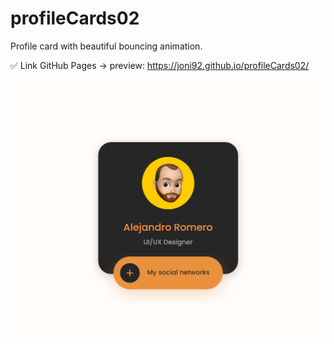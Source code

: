 # profileCards02
Profile card with beautiful bouncing animation.

✅ Link GitHub Pages -> preview:  https://joni92.github.io/profileCards02/


![preview.png](https://github.com/Joni92/profileCards02/blob/main/preview01.png)
